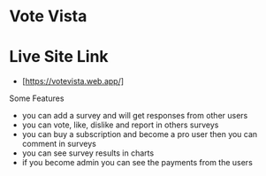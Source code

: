 # Vote Vista

# Live Site Link

- [https://votevista.web.app/]

Some Features

- you can add a survey and will get responses from other users
- you can vote, like, dislike and report in others surveys
- you can buy a subscription and become a pro user then you can comment in surveys
- you can see survey results in charts
- if you become admin you can see the payments from the users
